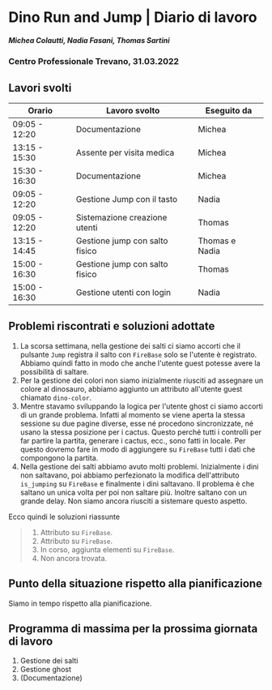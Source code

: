 # Dino Run and Jump | Diario di lavoro
##### Michea Colautti, Nadia Fasani, Thomas Sartini
### Centro Professionale Trevano, 31.03.2022

## Lavori svolti


| Orario        | Lavoro svolto                                     | Eseguito da       |
|---------------|---------------------------------------------------|-------------------|
| 09:05 - 12:20 | Documentazione                                    | Michea            |
| 13:15 - 15:30 | Assente per visita medica                         | Michea            |
| 15:30 - 16:30 | Documentazione                                    | Michea            |
| 09:05 - 12:20 | Gestione Jump con il tasto                        | Nadia             |
| 09:05 - 12:20 | Sistemazione creazione utenti                     | Thomas            |
| 13:15 - 14:45 | Gestione jump con salto fisico                    | Thomas e Nadia    |
| 15:00 - 16:30 | Gestione jump con salto fisico                    | Thomas            |
| 15:00 - 16:30 | Gestione utenti con login                         | Nadia             |


## Problemi riscontrati e soluzioni adottate


1. La scorsa settimana, nella gestione dei salti ci siamo accorti che il pulsante `Jump` registra il salto con `FireBase` solo se l'utente è registrato. Abbiamo quindi fatto in modo che anche l'utente guest potesse avere la possibilità di saltare.
2. Per la gestione dei colori non siamo inizialmente riusciti ad assegnare un colore al dinosauro, abbiamo aggiunto un attributo all'utente guest chiamato `dino-color`.
3. Mentre stavamo sviluppando la logica per l'utente ghost ci siamo accorti di un grande problema. Infatti al momento se viene aperta la stessa sessione su due pagine diverse, esse né procedono sincronizzate, né usano la stessa posizione per i cactus. Questo perché tutti i controlli per far partire la partita, generare i cactus, ecc., sono fatti in locale. Per questo dovremo fare in modo di aggiungere su `FireBase` tutti i dati che compongono la partita.
4. Nella gestione dei salti abbiamo avuto molti problemi. Inizialmente i dini non saltavano, poi abbiamo perfezionato la modifica dell'attributo `is_jumping` su `FireBase` e finalmente i dini saltavano. Il problema è che saltano un unica volta per poi non saltare più. Inoltre saltano con un grande delay. Non siamo ancora riusciti a sistemare questo aspetto.


Ecco quindi le soluzioni riassunte

>1. Attributo su `FireBase`.
>2. Attributo su `FireBase`.
>3. In corso, aggiunta elementi su `FireBase`.
>4. Non ancora trovata.

##  Punto della situazione rispetto alla pianificazione
Siamo in tempo rispetto alla pianificazione.

## Programma di massima per la prossima giornata di lavoro
1. Gestione dei salti
2. Gestione ghost
3. (Documentazione)